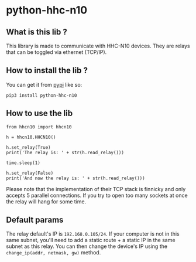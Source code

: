 # python-hhc-n10

## What is this lib ?
This library is made to communicate with HHC-N10 devices. They are relays that can be toggled via ethernet (TCP/IP).

## How to install the lib ?
You can get it from [pypi](https://pypi.org/project/python-hhc-n10/) like so:
```
pip3 install python-hhc-n10
```

## How to use the lib
```python3
from hhcn10 import hhcn10

h = hhcn10.HHCN10()

h.set_relay(True)
print('The relay is: ' + str(h.read_relay()))

time.sleep(1)

h.set_relay(False)
print('And now the relay is: ' + str(h.read_relay()))
```

Please note that the implementation of their TCP stack is finnicky and only accepts 5 parallel connections. If you try to open too many sockets at once the relay will hang for some time.

## Default params
The relay default's IP is `192.168.0.105/24`. If your computer is not in this same subnet, you'll need to add a static route + a static IP in the same subnet as this relay. You can then change the device's IP using the `change_ip(addr, netmask, gw)` method.
